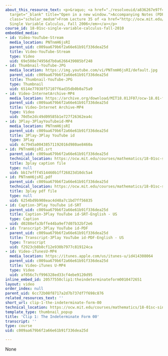 ```yaml
---
about_this_resource_text: <p>&raquo; <a href="./resolveuid/a836267e97f450ae2bc7588b73a9ffc6"
  target="_blank" title="Open in a new window.">Accompanying Notes (PDF)</a></p> <p
  class="scholar_medsm">From Lecture 35 of <a href="http://ocw.mit.edu/courses/mathematics/18-01-single-variable-calculus-fall-2006/video-lectures/"><em>18.01
  Single Variable Calculus, Fall 2006</em></a></p>
course_id: 18-01sc-single-variable-calculus-fall-2010
embedded_media:
- id: Video-YouTube-Stream
  media_location: PNTnmH6jsRI
  parent_uid: c009aa679b6f2a66e61b91f336dea25d
  title: Video-YouTube-Stream
  type: Video
  uid: 69e508e74956d7b0a6266439085bf248
- id: Thumbnail-YouTube-JPG
  media_location: https://img.youtube.com/vi/PNTnmH6jsRI/default.jpg
  parent_uid: c009aa679b6f2a66e61b91f336dea25d
  title: Thumbnail-YouTube-JPG
  type: Thumbnail
  uid: 6514e77038f57107f6ad35db0b0a75a9
- id: Video-InternetArchive-MP4
  media_location: https://archive.org/download/MIT18.01JF07/ocw-18.01-f07-lec35_300k.mp4
  parent_uid: c009aa679b6f2a66e61b91f336dea25d
  title: Video-Internet Archive-MP4
  type: Video
  uid: 70d5e2dc49d09585b1e727f26362ea4c
- id: 3Play-3PlayYouTubeid-MP4
  media_location: PNTnmH6jsRI
  parent_uid: c009aa679b6f2a66e61b91f336dea25d
  title: 3Play-3Play YouTube id
  type: 3Play
  uid: 4c7945a00438571192016d980ae8460a
- id: PNTnmH6jsRI.srt
  parent_uid: c009aa679b6f2a66e61b91f336dea25d
  technical_location: https://ocw.mit.edu/courses/mathematics/18-01sc-single-variable-calculus-fall-2010/unit-5-exploring-the-infinite/part-a-lhospitals-rule-and-improper-integrals/session-90-advanced-examples-of-lhospitals-rule/clip-1-the-indeterminate-form-00/PNTnmH6jsRI.srt
  title: 3play caption file
  type: null
  uid: bb17efff4514460b1ff26823d10dc5a4
- id: PNTnmH6jsRI.pdf
  parent_uid: c009aa679b6f2a66e61b91f336dea25d
  technical_location: https://ocw.mit.edu/courses/mathematics/18-01sc-single-variable-calculus-fall-2010/unit-5-exploring-the-infinite/part-a-lhospitals-rule-and-improper-integrals/session-90-advanced-examples-of-lhospitals-rule/clip-1-the-indeterminate-form-00/PNTnmH6jsRI.pdf
  title: 3play pdf file
  type: null
  uid: 6254bd9b908eac4d48a7c1bd7ff56835
- id: Caption-3Play YouTube id-SRT
  parent_uid: c009aa679b6f2a66e61b91f336dea25d
  title: Caption-3Play YouTube id-SRT-English - US
  type: Caption
  uid: d0288efa3bffe44ba9ef7d07b32bf2e6
- id: Transcript-3Play YouTube id-PDF
  parent_uid: c009aa679b6f2a66e61b91f336dea25d
  title: Transcript-3Play YouTube id-PDF-English - US
  type: Transcript
  uid: f2923cb8b8cf12e930b7977c819124ca
- id: Video-iTunesU-MP4
  media_location: https://itunes.apple.com/us/itunes-u/id414308064
  parent_uid: c009aa679b6f2a66e61b91f336dea25d
  title: Video-iTunes U-MP4
  type: Video
  uid: af056c7cf996328ed33cf4ebe9120d95
inline_embed_id: 20577550clip1:theindeterminateform0010472651
layout: video
order_index: null
parent_uid: 6cc72b08f8717a2d7b737df7f698c876
related_resources_text: ''
short_url: clip-1-the-indeterminate-form-00
technical_location: https://ocw.mit.edu/courses/mathematics/18-01sc-single-variable-calculus-fall-2010/unit-5-exploring-the-infinite/part-a-lhospitals-rule-and-improper-integrals/session-90-advanced-examples-of-lhospitals-rule/clip-1-the-indeterminate-form-00
template_type: thumbnail_popup
title: 'Clip 1: The Indeterminate Form 00'
transcript: ''
type: course
uid: c009aa679b6f2a66e61b91f336dea25d

---
```

None